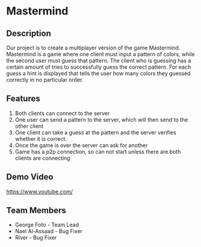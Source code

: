 # Mastermind
## Description
Our project is to create a multiplayer version of the game Mastermind. Mastermind is a game where one client must input a pattern of colors, while the second user must guess that pattern. The client who is guessing has a certain amount of tries to successfully guess the correct pattern. For each guess a hint is displayed that tells the user how many colors they guessed correctly in no particular order. 
## Features
1. Both clients can connect to the server
2. One user can send a pattern to the server, which will then send to the other client
3. One client can take a guess at the pattern and the server verifies whether it is correct.
4. Once the game is over the server can ask for another
5. Game has a p2p connection, so can not start unless there are both clients are connecting
## Demo Video
https://www.youtube.com/
## Team Members
- George Foto - Team Lead
- Nael Al-Assaad - Bug Fixer
- River - Bug Fixer
